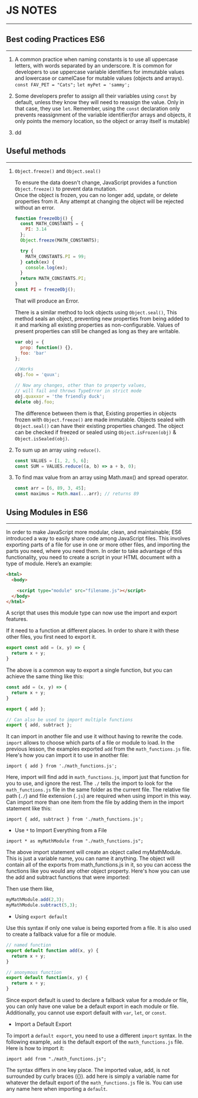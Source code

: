# JS NOTES

---

## Best coding Practices ES6

---

1. A common practice when naming constants is to use all uppercase letters, with words separated by an underscore. It is common for developers to use uppercase variable identifiers for immutable values and lowercase or camelCase for mutable values (objects and arrays).
  `const FAV_PET = "Cats";`
  `let myPet = 'sammy';`

2. Some developers prefer to assign all their variables using `const` by default, unless they know they will need to reassign the value. Only in that case, they use `let`. Remember, using the `const` declaration only prevents reassignment of the variable identifier(for arrays and objects, it only points the memory location, so the object or array itself is mutable)
3. dd

## Useful methods

---

1. `Object.freeze()` and `Object.seal()`

   To ensure the data doesn't change, JavaScript provides a function `Object.freeze()` to prevent data mutation.\
   Once the object is frozen, you can no longer add, update, or delete properties from it. Any attempt at changing the object will be rejected without an error.

      ```javascript
      function freezeObj() {
        const MATH_CONSTANTS = {
          PI: 3.14
        };
        Object.freeze(MATH_CONSTANTS);

        try {
          MATH_CONSTANTS.PI = 99;
        } catch(ex) {
          console.log(ex);
        }
        return MATH_CONSTANTS.PI;
      }
      const PI = freezeObj();
      ```

   That will produce an Error.

   There is a similar method to lock objects using `Object.seal()`, This method seals an object, preventing new properties from being added to it and marking all existing properties as non-configurable. Values of present properties can still be changed as long as they are writable.

   ```javascript
   var obj = {
     prop: function() {},
     foo: 'bar'
   };

   //Works
   obj.foo = 'quux';

   // Now any changes, other than to property values,
   // will fail and throws TypeError in strict mode
   obj.quaxxor = 'the friendly duck';
   delete obj.foo;

   ```

   The difference between them is that, Existing properties in objects frozen with `Object.freeze()` are made immutable. Objects sealed with `Object.seal()` can have their existing properties changed. The object can be checked if freezed or sealed using `Object.isFrozen(obj)` & `Object.isSealed(obj)`.

2. To sum up an array using `reduce()`.

   ```javascript
   const VALUES = [1, 2, 5, 6];
   const SUM = VALUES.reduce((a, b) => a + b, 0);
   ```

3. To find max value from an array using Math.max() and spread operator.

   ```javascript
   const arr = [6, 89, 3, 45];
   const maximus = Math.max(...arr); // returns 89
   ```

## Using Modules in ES6

---

In order to make JavaScript more modular, clean, and maintainable; ES6 introduced a way to easily share code among JavaScript files. This involves exporting parts of a file for use in one or more other files, and importing the parts you need, where you need them. In order to take advantage of this functionality, you need to create a script in your HTML document with a type of module. Here’s an example:

```html
<html>
  <body>

    <script type="module" src="filename.js"></script>
  </body>
</html>
```

A script that uses this module type can now use the import and export features.

If it need to a function at different places. In order to share it with these other files, you first need to export it.

```javascript
export const add = (x, y) => {
  return x + y;
}
```

The above is a common way to export a single function, but you can achieve the same thing like this:

```javascript
const add = (x, y) => {
  return x + y;
}

export { add };

// Can also be used to import multiple functions
export { add, subtract };
```

It can import in another file and use it without having to rewrite the code.\
`import` allows to choose which parts of a file or module to load. In the previous lesson, the examples exported `add` from the `math_functions.js` file. Here's how you can import it to use in another file:

`import { add } from './math_functions.js';`

Here, import will find add in `math_functions.js`, import just that function for you to use, and ignore the rest. The `./` tells the import to look for the `math_functions.js` file in the same folder as the current file. The relative file path (`./`) and file extension (`.js`) are required when using import in this way.\
Can import more than one item from the file by adding them in the import statement like this:

`import { add, subtract } from './math_functions.js';`

* Use `*` to Import Everything from a File

`import * as myMathModule from "./math_functions.js";`

The above import statement will create an object called myMathModule. This is just a variable name, you can name it anything. The object will contain all of the exports from math_functions.js in it, so you can access the functions like you would any other object property. Here's how you can use the add and subtract functions that were imported:

Then use them like,

```javascript
myMathModule.add(2,3);
myMathModule.subtract(5,3);
```

* Using `export default`

Use this syntax if only one value is being exported from a file. It is also used to create a fallback value for a file or module.

```javascript
// named function
export default function add(x, y) {
  return x + y;
}

// anonymous function
export default function(x, y) {
  return x + y;
}
```

Since export default is used to declare a fallback value for a module or file, you can only have one value be a default export in each module or file. Additionally, you cannot use export default with `var`, `let`, or `const`.

* Import a Default Export

To import a `default export`, you need to use a different `import` syntax. In the following example, `add` is the default export of the `math_functions.js` file. Here is how to import it:

`import add from "./math_functions.js";`

The syntax differs in one key place. The imported value, add, is not surrounded by curly braces ({}). add here is simply a variable name for whatever the default export of the `math_functions.js` file is. You can use any name here when importing a `default`.

